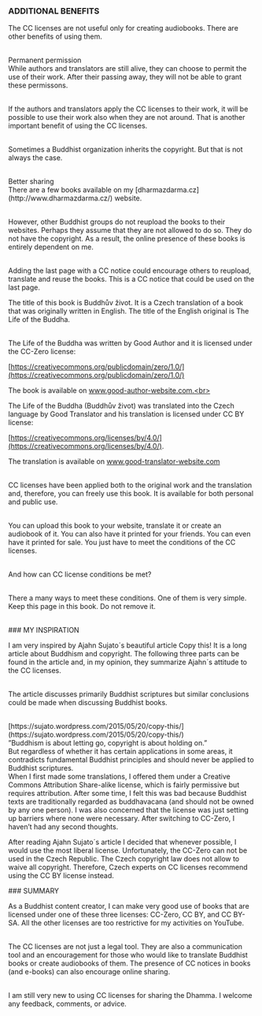 <div id="additional-benefits" markdown="1">

### ADDITIONAL BENEFITS

</div>

The CC licenses are not useful only for creating audiobooks. There are other benefits of using them.<br><br>

<div class="underline"> Permanent permission </div>
While authors and translators are still alive, they can choose to permit the use of their work. After their passing away, they will not be able to grant these permissons.<br><br>

If the authors and translators apply the CC licenses to their work, it will be possible to use their work also when they are not around. That is another important benefit of using the CC licenses.<br><br>

Sometimes a Buddhist organization inherits the copyright. But that is not always the case.<br><br>

<div class="underline">Better sharing</div>
There are a few books available on my [dharmazdarma.cz](http://www.dharmazdarma.cz/) website.<br><br>

However, other Buddhist groups do not reupload the books to their websites. Perhaps they assume that they are not allowed to do so. They do not have the copyright. As a result, the online presence of these books is entirely dependent on me.<br> <br>

Adding the last page with a CC notice could encourage others to reupload, translate and reuse the books. This is a CC notice that could be used on the last page.

<div class="citace" markdown="1">
The title of this book is Buddhův život. It is a Czech translation of a book that was originally written in English. The title of the English original is The Life of the Buddha.<br><br>

The Life of the Buddha was written by Good Author and it is licensed under the CC-Zero license:<br>

<div class="do-not-break-out" markdown="1">

[https://creativecommons.org/publicdomain/zero/1.0/](https://creativecommons.org/publicdomain/zero/1.0/)

</div>

The book is available on www.good-author-website.com.<br> <br>

The Life of the Buddha (Buddhův život) was translated into the Czech language by Good Translator and his translation is licensed under CC BY license:<br>

<div class="do-not-break-out" markdown="1">

[https://creativecommons.org/licenses/by/4.0/](https://creativecommons.org/licenses/by/4.0/).

</div>

The translation is available on www.good-translator-website.com<br> <br>

CC licenses have been applied both to the original work and the translation and, therefore, you can freely use this book. It is available for both personal and public use. <br> <br>

You can upload this book to your website, translate it or create an audiobook of it. You can also have it printed for your friends. You can even have it printed for sale. You just have to meet the conditions of the CC licenses.<br> <br>

And how can CC license conditions be met?<br> <br>

There a many ways to meet these conditions. One of them is very simple. Keep this page in this book. Do not remove it.<br><br>

</div>

<div id="my-inspiration" markdown="1">
### MY INSPIRATION
</div>

I am very inspired by Ajahn Sujato´s beautiful article Copy this! It is a long article about Buddhism and copyright. The following three parts can be found in the article and, in my opinion, they summarize Ajahn´s attitude to the CC licenses.<br><br>

The article discusses primarily Buddhist scriptures but similar conclusions could be made when discussing Buddhist books.<br><br>

<div class="do-not-break-out" markdown="1">
[https://sujato.wordpress.com/2015/05/20/copy-this/](https://sujato.wordpress.com/2015/05/20/copy-this/)
</div>

<div class="citace">
 ”Buddhism is about letting go, copyright is about holding on.” 
</div>

<div class="citace">
But regardless of whether it has certain applications in some areas, it contradicts fundamental Buddhist principles and should never be applied to Buddhist scriptures. 
</div>

<div class="citace">
When I first made some translations, I offered them under a Creative Commons Attribution Share-alike license, which is fairly permissive but requires attribution. After some time, I felt this was bad because Buddhist texts are traditionally regarded as buddhavacana (and should not be owned by any one person). I was also concerned that the license was just setting up barriers where none were necessary. After switching to CC-Zero, I haven’t had any second thoughts.
</div>

After reading Ajahn Sujato´s article I decided that whenever possible, I would use the most liberal license. Unfortunately, the CC-Zero can not be used in the Czech Republic. The Czech copyright law does not allow to waive all copyright. Therefore, Czech experts on CC licenses recommend using the CC BY license instead.<br>

<div id="summary" markdown="1">
### SUMMARY
</div>

As a Buddhist content creator, I can make very good use of books that are licensed under one of these three licenses: CC-Zero, CC BY, and CC BY-SA. All the other licenses are too restrictive for my activities on YouTube.<br> <br>

The CC licenses are not just a legal tool. They are also a communication tool and an encouragement for those who would like to translate Buddhist books or create audiobooks of them. The presence of CC notices in books (and e-books) can also encourage online sharing.<br> <br>

I am still very new to using CC licenses for sharing the Dhamma. I welcome any feedback, comments, or advice. <br><br>
